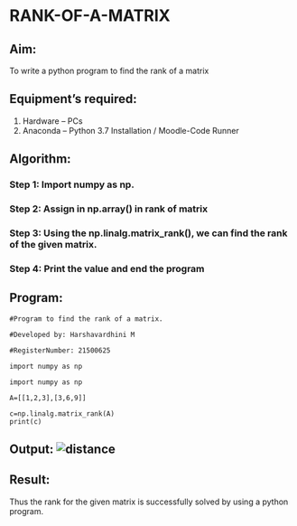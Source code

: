 # RANK-OF-A-MATRIX
## Aim:
To write a python program to find the rank of a matrix
## Equipment’s required:
1. 	Hardware – PCs
2. 	Anaconda – Python 3.7 Installation / Moodle-Code Runner
## Algorithm:
### Step 1: Import numpy as np.
### Step 2: Assign in np.array() in rank of matrix
### Step 3: Using the np.linalg.matrix_rank(), we can find the rank of the given matrix.
### Step 4: Print the value and end the program
## Program:
~~~
#Program to find the rank of a matrix.

#Developed by: Harshavardhini M

#RegisterNumber: 21500625

import numpy as np

import numpy as np

A=[[1,2,3],[3,6,9]]

c=np.linalg.matrix_rank(A)
print(c)
~~~~

## Output: ![distance](gitmaths.PNG)
## Result:
Thus the rank for the given matrix is successfully solved by  using a python program.

